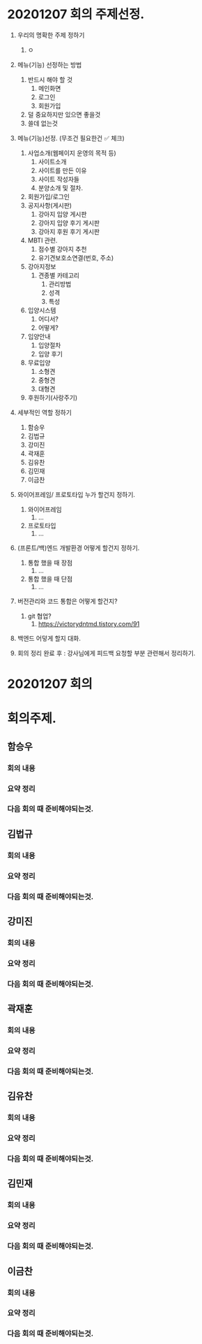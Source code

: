 # 20201207 회의 주제선정.

1. 우리의 명확한 주제 정하기
   1. ㅇ

2. 메뉴(기능) 선정하는 방법
   1. 반드시 해야 할 것
      1. 메인화면
      2. 로그인
      3. 회원가입
   2. 덜 중요하지만 있으면 좋을것
   3. 쓸데 없는것

3. 메뉴(기능)선정. (무조건 필요한건 ✅ 체크)
   1. 사업소개(웹페이지 운영의 목적 등)
      1. 사이트소개
      2. 사이트를 만든 이유
      3. 사이트 작성자들
      4. 분양소개 및 절차.
   2. 회원가입/로그인
   3. 공지사항(게시판)
      1. 강아지 입양 게시판
      2. 강아지 입양 후기 게시판
      3. 강아지 후원 후기 게시판
   4. MBTI 관련.
      1. 점수별 강아지 추천
      2. 유기견보호소연결(번호, 주소)
   5. 강아지정보
      1. 견종별 카테고리
         1. 관리방법
         2. 성격
         3. 특성
   6. 입양시스템
      1. 어디서?
      2. 어떻게?
   7. 입양안내
      1. 입양절차
      2. 입양 후기
   8. 무료입양
      1. 소형견
      2. 중형견
      3. 대형견
   9.  후원하기(사랑주기)
4. 세부적인 역할 정하기
   1. 함승우
   2. 김법규
   3. 강미진
   4. 곽재훈
   5. 김유찬
   6. 김민재
   7. 이금찬
5. 와이어프레임/ 프로토타입 누가 할건지 정하기.
   1. 와이어프레임
      1. ...
   2. 프로토타입
      1. ...

6. (프론트/백)엔드 개발환경 어떻게 할건지 정하기.
   1. 통합 했을 때 장점
      1. ...
   2. 통합 했을 때 단점
      1. ...

7. 버전관리와 코드 통합은 어떻게 할건지?
   1. git 협업?
      1. https://victorydntmd.tistory.com/91

8. 백엔드 어덯게 할지 대화.

9.  회의 정리 완료 후 : 강사님에게 피드백 요청할 부분 관련해서 정리하기.



# 20201207 회의

# 회의주제.

## 함승우

### 회의 내용

### 요약 정리

### 다음 회의 때 준비해야되는것.

## 김법규

### 회의 내용

### 요약 정리

### 다음 회의 때 준비해야되는것.

## 강미진

### 회의 내용

### 요약 정리

### 다음 회의 때 준비해야되는것.

## 곽재훈

### 회의 내용

### 요약 정리

### 다음 회의 때 준비해야되는것.

## 김유찬

### 회의 내용

### 요약 정리

### 다음 회의 때 준비해야되는것.

## 김민재

### 회의 내용

### 요약 정리

### 다음 회의 때 준비해야되는것.

## 이금찬 

### 회의 내용

### 요약 정리

### 다음 회의 때 준비해야되는것.